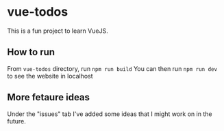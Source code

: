# vue-todos

This is a fun project to learn VueJS.

## How to run
From `vue-todos` directory, run `npm run build`
You can then run `npm run dev` to see the website in localhost
## More fetaure ideas
Under the "issues" tab I've added some ideas that I might work on in the future.
